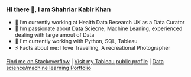 ### Hi there 👋, I am Shahriar Kabir Khan

- 🔭 I’m currently working at Health Data Research UK as a Data Curator
- 🌱 I’m passionate about Data Sciecne, Machine Leaning, experienced dealing with large amout of Data
- 🐍 I'm currently working with Python, SQL, Tableau
- ⚡ Facts about me: I love Travelling, A recreational Photographer

[Find me on Stackoverflow](https://stackoverflow.com/users/9453613/shahriar-kabir-khan) | [Visit my Tableau public profile](https://public.tableau.com/app/profile/shahriar.kabir.kha) | [Data science/machine learning Portfolio](http://mskabirkhan.github.io)


<!--
**mskabirkhan/mskabirkhan** is a ✨ _special_ ✨ repository because its `README.md` (this file) appears on your GitHub profile.

Here are some ideas to get you started:

- 🔭 I’m currently working on ...
- 🌱 I’m currently learning ...
- 👯 I’m looking to collaborate on ...
- 🤔 I’m looking for help with ...
- 💬 Ask me about ...
- 📫 How to reach me: ...
- 😄 Pronouns: ...
- ⚡ Fun fact: ...
-->
